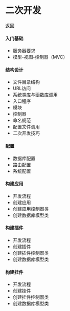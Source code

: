 二次开发
========

[返回](README.md)

#### 入门基础
*	服务器要求
* 	模型-视图-控制器（MVC）
	
#### 结构设计
* 	文件目录结构
* 	URL访问
* 	系统类库与函数库调用
* 	入口程序
* 	模块
* 	控制器
* 	命名规范
* 	配置文件调用
* 	二次开发技巧

#### 配置
*	数据库配置
*	路由配置
*	系统配置

#### 构建应用
*	开发流程
*	创建应用
*	创建应用控制器类
*	创建数据库模型类

#### 构建插件
*	开发流程
*	创建插件
*	创建插件控制器类
*	创建数据库模型类

#### 构建挂件
* 	开发流程
* 	创建挂件
* 	创建挂件控制器类
* 	创建数据库模型类
